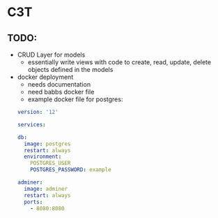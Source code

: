 # C3T

## TODO: 
- CRUD Layer for models
	- essentially write views with code to create, read, update, delete objects defined in the models
- docker deployment
	- needs documentation
	- need babbs docker file
	- example docker file for postgres: 
	```yaml
	version: '12'

	services:

	db:
      image: postgres
      restart: always
      environment:
	    POSTGRES_USER
        POSTGRES_PASSWORD: example

	adminer:
      image: adminer
      restart: always
      ports:
        - 8080:8080
```